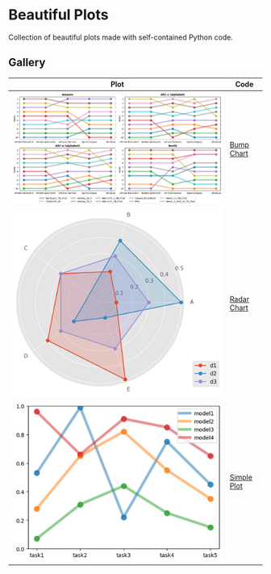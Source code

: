 # Beautiful Plots

Collection of beautiful plots made with self-contained Python code.

## Gallery

| Plot                                          | Code                                           |
| --------------------------------------------- | ---------------------------------------------- |
| ![Bump Chart](./bump_chart/bump_chart.png)    | [Bump Chart](./bump_chart/bump_chart.ipynb)    |
| ![Radar Chart](./radar_chart/radar_chart.png) | [Radar Chart](./radar_chart/radar_chart.ipynb) |
| ![Simple Plot](./simple_plot/simple_plot.png) | [Simple Plot](./simple_plot/simple_plot.ipynb) |
